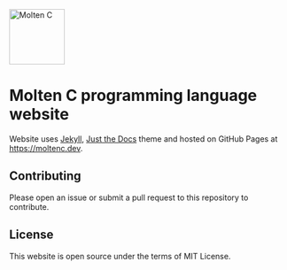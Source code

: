 <img src="https://moltenc.dev/logo.png" width="100" height="100" alt="Molten C">

# Molten C programming language website

Website uses [Jekyll](https://jekyllrb.com/), [Just the Docs](https://github.com/pmarsceill/just-the-docs) theme and hosted on GitHub Pages at https://moltenc.dev.

## Contributing

Please open an issue or submit a pull request to this repository to contribute.

## License

This website is open source under the terms of MIT License.
